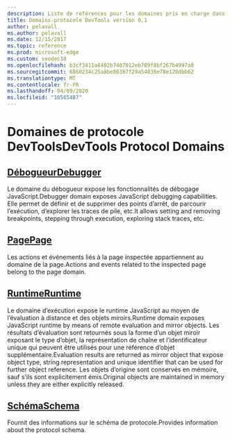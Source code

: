 ```yaml
---
description: Liste de références pour les domaines pris en charge dans la version 0,1 du protocole Microsoft Edge DevTools.
title: Domains-protocole DevTools version 0,1
author: pelavall
ms.author: pelavall
ms.date: 12/15/2017
ms.topic: reference
ms.prod: microsoft-edge
ms.custom: seodec18
ms.openlocfilehash: b3cf3411a8402b7407012eb789f8bf267b4997a8
ms.sourcegitcommit: 6860234c25a8be863b7f29a54838e78e120dbb62
ms.translationtype: MT
ms.contentlocale: fr-FR
ms.lasthandoff: 04/09/2020
ms.locfileid: "10565487"
---
```

# <span data-ttu-id="7a941-103">Domaines de protocole DevTools</span><span class="sxs-lookup"><span data-stu-id="7a941-103">DevTools Protocol Domains</span></span>
## [<span data-ttu-id="7a941-104">Débogueur</span><span class="sxs-lookup"><span data-stu-id="7a941-104">Debugger</span></span>](debugger.md)
<span data-ttu-id="7a941-105">Le domaine du débogueur expose les fonctionnalités de débogage JavaScript.</span><span class="sxs-lookup"><span data-stu-id="7a941-105">Debugger domain exposes JavaScript debugging capabilities.</span></span> <span data-ttu-id="7a941-106">Elle permet de définir et de supprimer des points d’arrêt, de parcourir l’exécution, d’explorer les traces de pile, etc.</span><span class="sxs-lookup"><span data-stu-id="7a941-106">It allows setting and removing breakpoints, stepping through execution, exploring stack traces, etc.</span></span>
## [<span data-ttu-id="7a941-107">Page</span><span class="sxs-lookup"><span data-stu-id="7a941-107">Page</span></span>](page.md)
<span data-ttu-id="7a941-108">Les actions et événements liés à la page inspectée appartiennent au domaine de la page.</span><span class="sxs-lookup"><span data-stu-id="7a941-108">Actions and events related to the inspected page belong to the page domain.</span></span>
## [<span data-ttu-id="7a941-109">Runtime</span><span class="sxs-lookup"><span data-stu-id="7a941-109">Runtime</span></span>](runtime.md)
<span data-ttu-id="7a941-110">Le domaine d’exécution expose le runtime JavaScript au moyen de l’évaluation à distance et des objets miroirs.</span><span class="sxs-lookup"><span data-stu-id="7a941-110">Runtime domain exposes JavaScript runtime by means of remote evaluation and mirror objects.</span></span> <span data-ttu-id="7a941-111">Les résultats d’évaluation sont retournés sous la forme d’un objet miroir exposant le type d’objet, la représentation de chaîne et l’identificateur unique qui peuvent être utilisés pour une référence d’objet supplémentaire.</span><span class="sxs-lookup"><span data-stu-id="7a941-111">Evaluation results are returned as mirror object that expose object type, string representation and unique identifier that can be used for further object reference.</span></span> <span data-ttu-id="7a941-112">Les objets d’origine sont conservés en mémoire, sauf s’ils sont explicitement émis.</span><span class="sxs-lookup"><span data-stu-id="7a941-112">Original objects are maintained in memory unless they are either explicitly released.</span></span>
## [<span data-ttu-id="7a941-113">Schéma</span><span class="sxs-lookup"><span data-stu-id="7a941-113">Schema</span></span>](schema.md)
<span data-ttu-id="7a941-114">Fournit des informations sur le schéma de protocole.</span><span class="sxs-lookup"><span data-stu-id="7a941-114">Provides information about the protocol schema.</span></span>